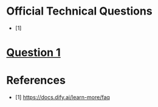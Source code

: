 # Official Technical Questions
- [1]

# [Question 1](question_1.md)

# References
- [1] https://docs.dify.ai/learn-more/faq
